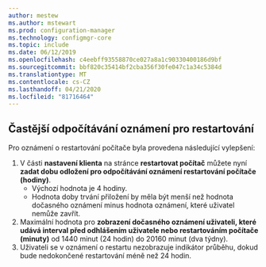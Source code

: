 ```yaml
---
author: mestew
ms.author: mstewart
ms.prod: configuration-manager
ms.technology: configmgr-core
ms.topic: include
ms.date: 06/12/2019
ms.openlocfilehash: c4eebff93558870ce027a8a1c90330400186d9bf
ms.sourcegitcommit: bbf820c35414bf2cba356f30fe047c1a34c5384d
ms.translationtype: MT
ms.contentlocale: cs-CZ
ms.lasthandoff: 04/21/2020
ms.locfileid: "81716464"
---
```

## <a name="more-frequent-countdown-notifications-for-restarts"></a>Častější odpočítávání oznámení pro restartování
<!--3976435-->
Pro oznámení o restartování počítače byla provedena následující vylepšení:

1. V části **nastavení klienta** na stránce **restartovat počítač** můžete nyní **zadat dobu odložení pro odpočítávání oznámení restartování počítače (hodiny)**.
     - Výchozí hodnota je 4 hodiny.
     - Hodnota doby trvání přiložení by měla být menší než hodnota dočasného oznámení minus hodnota oznámení, které uživatel nemůže zavřít.
2. Maximální hodnota pro **zobrazení dočasného oznámení uživateli, které udává interval před odhlášením uživatele nebo restartováním počítače (minuty)** od 1440 minut (24 hodin) do 20160 minut (dva týdny).
3. Uživateli se v oznámení o restartu nezobrazuje indikátor průběhu, dokud bude nedokončené restartování méně než 24 hodin.
